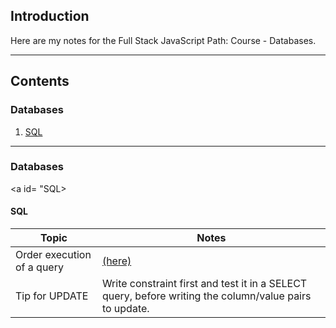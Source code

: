 ## Introduction

Here are my notes for the Full Stack JavaScript Path: Course - Databases.

---
## Contents

### Databases
1. [SQL](#db-sql)
---

### Databases

<a id= "SQL></a>
#### SQL

| Topic | Notes |
|-------|-------|
| Order execution of a query | [(here)](https://sqlbolt.com/lesson/select_queries_order_of_execution) |
| Tip for UPDATE| Write constraint first and test it in a SELECT query, before writing the column/value pairs to update.|